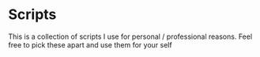 # Scripts

This is a collection of scripts I use for personal / professional reasons. Feel free to pick these apart and use them for your self